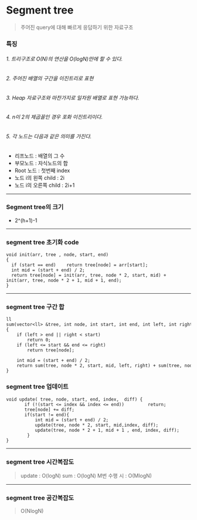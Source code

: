 # Segment tree

>주어진 query에 대해 빠르게 응답하기 위한 자료구조 

### 특징 

###### 1. 트리구조로 O(N)의 연산을 O(logN)만에 할 수 있다. 

###### 2. 주어진 배열의 구간을 이진트리로 표현 

###### 3. Heap 자료구조와 마찬가지로 일차원 배열로 표현 가능하다. 

###### 4. n이 2의 제곱꼴인 경우 포화 이진트리이다.

###### 5. 각 노드는 다음과 같은 의미를 가진다. 

  * 리프노드 : 배열의 그 수 
  * 부모노드 : 자식노드의 합
  * Root 노드 : 첫번째 index
  * 노드 i의 왼쪽 child : 2i 
  * 노드 i의 오른쪽 child : 2i+1
----------------

### Segment tree의 크기

* 2^(h+1)-1
-----------

### segment tree 초기화 code

```
void init(arr, tree , node, start, end) 
{
  if (start == end)    return tree[node] = arr[start];
  int mid = (start + end) / 2;
  return tree[node] = init(arr, tree, node * 2, start, mid) +  init(arr, tree, node * 2 + 1, mid + 1, end);
}
```

------

### segment tree 구간 합

```
ll sum(vector<ll> &tree, int node, int start, int end, int left, int right)
{
    if (left > end || right < start)
        return 0; 
    if (left <= start && end <= right)
        return tree[node];
 
    int mid = (start + end) / 2;
    return sum(tree, node * 2, start, mid, left, right) + sum(tree, node*2+1, mid+1, end, left, right);
}
```

### segment tree 업데이트

```
void update( tree, node, start, end, index,  diff) {
       if (!(start <= index && index <= end))         return;
       tree[node] += diff;
       if(start != end){         
           int mid = (start + end) / 2;
           update(tree, node * 2, start, mid,index, diff);
           update(tree, node * 2 + 1, mid + 1 , end, index, diff);
        }
}
```

------
### segment tree 시간복잡도

>update : O(logN) 
>sum : O(logN)
>M번 수행 시 : O(MlogN)
-----------------------

### segment tree 공간복잡도 

> O(NlogN)
